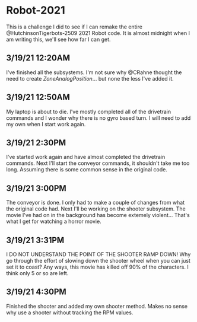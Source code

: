 # Robot-2021
This is a challenge I did to see if I can remake the entire @HutchinsonTigerbots-2509 2021 Robot code. It is almost midnight when I am writing this, we'll see how far I can get.

## 3/19/21 12:20AM
I've finished all the subsystems. I'm not sure why @CRahne thought the need to create _ZoneAnalogPosition_... but none the less I've added it.

## 3/19/21 12:50AM 
My laptop is about to die. I've mostly completed all of the drivetrain commands and I wonder why there is no gyro based turn. I will need to add my own when I start work again.

## 3/19/21 2:30PM
I've started work again and have almost completed the drivetrain commands. Next I'll start the conveyor commands, it shouldn't take me too long. Assuming there is some common sense in the original code.

## 3/19/21 3:00PM
The conveyor is done. I only had to make a couple of changes from what the original code had. Next I'll be working on the shooter subsystem. The movie I've had on in the background has become extemely violent... That's what I get for watching a horror movie.

## 3/19/21 3:31PM 
I DO NOT UNDERSTAND THE POINT OF THE SHOOTER RAMP DOWN! Why go through the effort of slowing down the shooter wheel when you can just set it to coast? Any ways, this movie has killed off 90% of the characters. I think only 5 or so are left. 

## 3/19/21 4:30PM
Finished the shooter and added my own shooter method. Makes no sense why use a shooter without tracking the RPM values. 